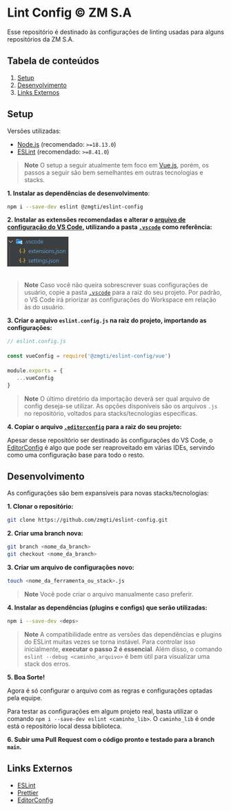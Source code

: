 # Lint Config © ZM S.A

Esse repositório é destinado às configurações de linting usadas para alguns repositórios da ZM S.A.

## Tabela de conteúdos

1. [Setup](#setup)
2. [Desenvolvimento](#desenvolvimento)
3. [Links Externos](#links-externos)

## Setup

Versões utilizadas:
- [Node.js](https://nodejs.org/) (recomendado: `>=18.13.0`)
- [ESLint](https://eslint.org/) (recomendado: `>=8.41.0`)

> **Note** O setup a seguir atualmente tem foco em [Vue.js](https://vuejs.org/), porém, os passos a seguir são bem semelhantes em outras tecnologias e stacks. 

**1. Instalar as dependências de desenvolvimento**:
```bash
npm i --save-dev eslint @zmgti/eslint-config
```

**2. Instalar as extensões recomendadas e alterar o [arquivo de configuração do VS Code](https://code.visualstudio.com/docs/getstarted/settings), utilizando a pasta [`.vscode`](https://github.com/zmgti/eslint-config/tree/main/.vscode) como referência:**

<div align="start">
    <img alt="Pasta .vscode" src=".github/assets/vscode-folder.png" />
</div>

<br />

> **Note** Caso você não queira sobrescrever suas configurações de usuário, copie a pasta [`.vscode`](https://github.com/zmgti/eslint-config/tree/main/.vscode) para a raiz do seu projeto. Por padrão, o VS Code irá priorizar as configurações do Workspace em relação às do usuário.

**3. Criar o arquivo `eslint.config.js` na raiz do projeto, importando as configurações:**
```javascript
// eslint.config.js

const vueConfig = require('@zmgti/eslint-config/vue')

module.exports = {
   ...vueConfig
}
```

> **Note** O último diretório da importação deverá ser qual arquivo de config deseja-se utilizar. As opções disponíveis são os arquivos `.js` no repositório, voltados para stacks/tecnologias específicas.

**4. Copiar o arquivo [`.editorconfig`](https://github.com/zmgti/eslint-config/blob/main/.editorconfig) para a raiz do seu projeto:**

Apesar desse repositório ser destinado às configurações do VS Code, o [EditorConfig](https://editorconfig.org/) é algo que pode ser reaproveitado em várias IDEs, servindo como uma configuração base para todo o resto.

## Desenvolvimento

As configurações são bem expansíveis para novas stacks/tecnologias:

**1. Clonar o repositório:**
```bash
git clone https://github.com/zmgti/eslint-config.git
```

**2. Criar uma branch nova:**
```bash
git branch <nome_da_branch>
git checkout <nome_da_branch>
```

**3. Criar um arquivo de configurações novo:**
```bash
touch <nome_da_ferramenta_ou_stack>.js
```

> **Note** Você pode criar o arquivo manualmente caso preferir.

**4. Instalar as dependências (plugins e configs) que serão utilizadas:**
```bash
npm i --save-dev <deps>
```

> **Note** A compatibilidade entre as versões das dependências e plugins do ESLint muitas vezes se torna instável. Para controlar isso inicialmente, **executar o passo 2 é essencial**. Além disso, o comando `eslint --debug <caminho_arquivo>` é bem útil para visualizar uma stack dos erros.

**5. Boa Sorte!**

Agora é só configurar o arquivo com as regras e configurações optadas pela equipe.

Para testar as configurações em algum projeto real, basta utilizar o comando `npm i --save-dev eslint <caminho_lib>`. O `caminho_lib` é onde está o repositório local dessa biblioteca.

**6. Subir uma Pull Request com o código pronto e testado para a branch `main`.**

## Links Externos

- [ESLint](https://eslint.org/docs/latest/)
- [Prettier](https://prettier.io/docs/en/index.html)
- [EditorConfig](https://editorconfig.org/)
